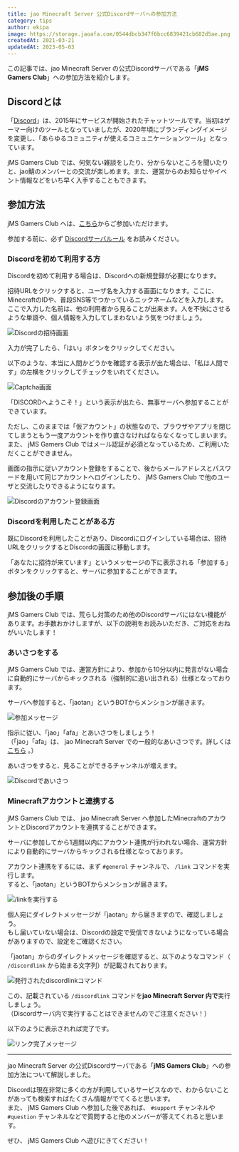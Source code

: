 ```yaml
---
title: jao Minecraft Server 公式Discordサーバへの参加方法
category: tips
author: ekipa
image: https://storage.jaoafa.com/0544dbcb347f6bcc6839421cb682d5ae.png
createdAt: 2021-03-21
updatedAt: 2023-05-03
---
```


この記事では、jao Minecraft Server の公式Discordサーバである「**jMS Gamers Club**」への参加方法を紹介します。

<!--more-->

## Discordとは

「[Discord](https://discord.com/)」は、2015年にサービスが開始されたチャットツールです。当初はゲーマー向けのツールとなっていましたが、2020年頃にブランディングイメージを変更し、「あらゆるコミュニティが使えるコミュニケーションツール」となっています。

jMS Gamers Club では、何気ない雑談をしたり、分からないところを聞いたりと、jao鯖のメンバーとの交流が楽しめます。また、運営からのお知らせやイベント情報などをいち早く入手することもできます。

## 参加方法

jMS Gamers Club へは、[こちら](https://discord.gg/KeJWma5UBu)からご参加いただけます。

参加する前に、必ず [Discordサーバルール](/server/rules/discord) をお読みください。

### Discordを初めて利用する方

Discordを初めて利用する場合は、Discordへの新規登録が必要になります。

招待URLをクリックすると、ユーザ名を入力する画面になります。ここに、MinecraftのIDや、普段SNS等でつかっているニックネームなどを入力します。  
ここで入力した名前は、他の利用者から見ることが出来ます。人を不快にさせるような単語や、個人情報を入力してしまわないよう気をつけましょう。

![Discordの招待画面](https://storage.jaoafa.com/5cfef5691c05e43c0d88903c70be97a7.png)

入力が完了したら、「はい」ボタンをクリックしてください。

以下のような、本当に人間かどうかを確認する表示が出た場合は、「私は人間です」の左横をクリックしてチェックをいれてください。

![Captcha画面](https://storage.jaoafa.com/8038b0463937ac7663821e344fa67508.png)

「DISCORDへようこそ！」という表示が出たら、無事サーバへ参加することができています。

ただし、このままでは「仮アカウント」の状態なので、ブラウザやアプリを閉じてしまうともう一度アカウントを作り直さなければならなくなってしまいます。  
また、 jMS Gamers Club ではメール認証が必須となっているため、ご利用いただくことができません。

画面の指示に従いアカウント登録をすることで、後からメールアドレスとパスワードを用いて同じアカウントへログインしたり、 jMS Gamers Club で他のユーザと交流したりできるようになります。

![Discordのアカウント登録画面](https://storage.jaoafa.com/84847fa0c22f44d9dcc05234ffbf9dda.png)

### Discordを利用したことがある方

既にDiscordを利用したことがあり、Discordにログインしている場合は、招待URLをクリックするとDiscordの画面に移動します。

「あなたに招待が来ています」というメッセージの下に表示される「参加する」ボタンをクリックすると、サーバに参加することができます。

## 参加後の手順

jMS Gamers Club では、荒らし対策のため他のDiscordサーバにはない機能があります。お手数おかけしますが、以下の説明をお読みいただき、ご対応をおねがいいたします！

### あいさつをする

jMS Gamers Club では、運営方針により、参加から10分以内に発言がない場合に自動的にサーバからキックされる（強制的に追い出される）仕様となっております。

サーバへ参加すると、「jaotan」というBOTからメンションが届きます。

![参加メッセージ](https://storage.jaoafa.com/af02de2227b7ee13716c9aa9d82c4283.png)

指示に従い、「jao」「afa」とあいさつをしましょう！  
（「jao」「afa」は、 jao Minecraft Server での一般的なあいさつです。詳しくは [こちら](https://wiki.jaoafa.com/jao_afa) 。）

あいさつをすると、見ることができるチャンネルが増えます。  

![Discordであいさつ](https://storage.jaoafa.com/ad005500de5779191ada81f78d81cd12.PNG)

### Minecraftアカウントと連携する

jMS Gamers Club では、 jao Minecraft Server へ参加したMinecraftのアカウントとDiscordアカウントを連携することができます。

サーバに参加してから1週間以内にアカウント連携が行われない場合、運営方針により自動的にサーバからキックされる仕様となっております。

アカウント連携をするには、まず `#general` チャンネルで、 `/link` コマンドを実行します。  
すると、「jaotan」というBOTからメンションが届きます。

![/linkを実行する](https://storage.jaoafa.com/01912f04a310ec5faa8a7e1f56bab973.png)

個人宛にダイレクトメッセージが「jaotan」から届きますので、確認しましょう。  
もし届いていない場合は、Discordの設定で受信できないようになっている場合がありますので、設定をご確認ください。

「jaotan」からのダイレクトメッセージを確認すると、以下のようなコマンド（ `/discordlink` から始まる文字列）が記載されております。

![発行されたdiscordlinkコマンド](https://storage.jaoafa.com/76cfce9dc977aad923aa737f728ea831.png)

この、記載されている `/discordlink` コマンドを**jao Minecraft Server 内で**実行しましょう。  
（Discordサーバ内で実行することはできませんのでご注意ください！）

以下のように表示されれば完了です。

![リンク完了メッセージ](https://storage.jaoafa.com/106b351b2196a6511787dbd1b86678a4.png)

---

jao Minecraft Server の公式Discordサーバである「**jMS Gamers Club**」への参加方法について解説しました。

Discordは現在非常に多くの方が利用しているサービスなので、わからないことがあっても検索すればたくさん情報がでてくると思います。  
また、 jMS Gamers Club へ参加した後であれば、 `#support` チャンネルや `#question` チャンネルなどで質問すると他のメンバーが答えてくれると思います。

ぜひ、 jMS Gamers Club へ遊びにきてください！
